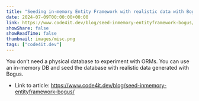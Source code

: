 ```yaml
---
title: "Seeding in-memory Entity Framework with realistic data with Bogus"
date: 2024-07-09T00:00:00+00:00
link: https://www.code4it.dev/blog/seed-inmemory-entityframework-bogus/
showShare: false
showReadTime: false
thumbnail: images/misc.png
tags: ["code4it.dev"]
---
```

You don’t need a physical database to experiment with ORMs. You can use an in-memory DB and seed the database with realistic data generated with Bogus.

- Link to article: https://www.code4it.dev/blog/seed-inmemory-entityframework-bogus/
